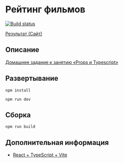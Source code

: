 # Рейтинг фильмов

[![Build status](https://ci.appveyor.com/api/projects/status/776rifq92twnenm4?svg=true)](https://ci.appveyor.com/project/neondoll/ra16-homeworks-props-films)

[Результат (Сайт)](https://neondoll.github.io/ra16-homeworks-props-films)

## Описание

[Домашнее задание к занятию «Props и Typescript»](https://github.com/netology-code/ra16-homeworks/tree/ra-51/props/films)

## Развертывание

```npm install```

```npm run dev```

## Сборка

```npm run build```

## Дополнительная информация

- [React + TypeScript + Vite](React+TypeScript+Vite.md)